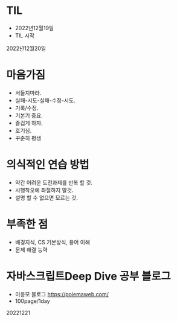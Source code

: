 # TIL
- 2022년12월19일 
- TIL 시작

2022년12월20일
# 마음가짐 
- 서둘지마라.  
- 실패-시도-실패-수정-시도.  
- 기록/수정.  
- 기본기 중요.  
- 즐겁게 하자.  
- 호기심.  
- 꾸준히 평생
# 의식적인 연습 방법
- 약간 어려운 도전과제를 반복 할 것. 
- 시행착오에 좌절하지 말것. 
- 설명 할 수 없으면 모르는 것.
# 부족한 점
- 배경지식, CS 기본상식, 용어 이해
- 문제 해결 능력

# 자바스크립트Deep Dive 공부 블로그
- 이응모 블로그 https://poiemaweb.com/
- 100page/1day

20221221
